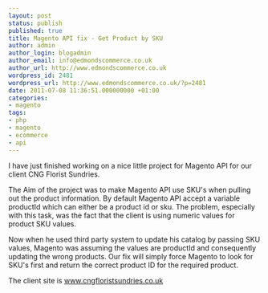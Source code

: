 ```yaml
---
layout: post
status: publish
published: true
title: Magento API fix - Get Product by SKU
author: admin
author_login: blogadmin
author_email: info@edmondscommerce.co.uk
author_url: http://www.edmondscommerce.co.uk
wordpress_id: 2481
wordpress_url: http://www.edmondscommerce.co.uk/?p=2481
date: 2011-07-08 11:36:51.000000000 +01:00
categories:
- magento
tags:
- php
- magento
- ecommerce
- api
---
```

I have just finished working on a nice little project for Magento API for our client CNG Florist Sundries.

The Aim of the project was to make Magento API use SKU's when pulling out the product information. By default Magento API accept a variable productId which can either be a product id or sku. The problem, especially with this task, was the fact that the client is using numeric values for product SKU values. 

Now when he used third party system to update his catalog by passing SKU values, Magento was assuming the values are productId and consequently updating the wrong products. Our fix will simply force Magento to look for SKU's first and return the correct product ID for the required product.

The client site is <a href='http://www.cngfloristsundries.co.uk/'>www.cngfloristsundries.co.uk</a>


